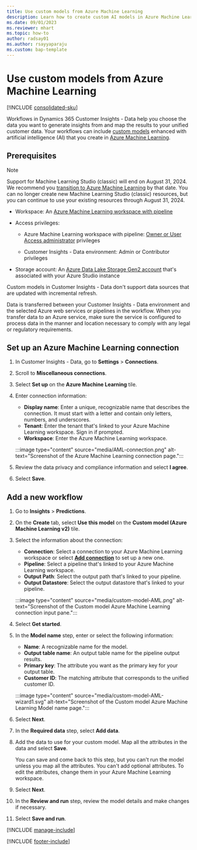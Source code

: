 ```yaml
---
title: Use custom models from Azure Machine Learning
description: Learn how to create custom AI models in Azure Machine Learning and use them in your Dynamics 365 Customer Insights workflows.
ms.date: 09/01/2023
ms.reviewer: mhart
ms.topic: how-to
author: radsay01
ms.author: rsayyaparaju
ms.custom: bap-template
---
```


# Use custom models from Azure Machine Learning

[!INCLUDE [consolidated-sku](./includes/consolidated-sku.md)]

Workflows in Dynamics 365 Customer Insights - Data help you choose the data you want to generate insights from and map the results to your unified customer data. Your workflows can include [custom models](azure-machine-learning-experiments.md) enhanced with artificial intelligence (AI) that you create in [Azure Machine Learning](/azure/machine-learning/overview-what-is-azure-machine-learning).

## Prerequisites

> [!NOTE]
> Support for Machine Learning Studio (classic) will end on August 31, 2024. We recommend you [transition to Azure Machine Learning](/azure/machine-learning/migrate-overview) by that date. You can no longer create new Machine Learning Studio (classic) resources, but you can continue to use your existing resources through August 31, 2024.

- Workspace: An [Azure Machine Learning workspace with pipeline](/azure/machine-learning/concept-ml-pipelines)

- Access privileges:

  - Azure Machine Learning workspace with pipeline: [Owner or User Access administrator](/azure/role-based-access-control/rbac-and-directory-admin-roles) privileges

  - Customer Insights - Data environment: Admin or Contributor privileges

- Storage account: An [Azure Data Lake Storage Gen2 account](/azure/storage/blobs/data-lake-storage-quickstart-create-account) that's associated with your Azure Studio instance

Custom models in Customer Insights - Data don't support data sources that are updated with incremental refresh.

Data is transferred between your Customer Insights - Data environment and the selected Azure web services or pipelines in the workflow. When you transfer data to an Azure service, make sure the service is configured to process data in the manner and location necessary to comply with any legal or regulatory requirements.

## Set up an Azure Machine Learning connection

1. In Customer Insights - Data, go to **Settings** > **Connections**.

1. Scroll to **Miscellaneous connections**.

1. Select **Set up** on the **Azure Machine Learning** tile.

1. Enter connection information:

   - **Display name**: Enter a unique, recognizable name that describes the connection. It must start with a letter and contain only letters, numbers, and underscores.
   - **Tenant**: Enter the tenant that's linked to your Azure Machine Learning workspace. Sign in if prompted.
   - **Workspace**: Enter the Azure Machine Learning workspace.

   :::image type="content" source="media/AML-connection.png" alt-text="Screenshot of the Azure Machine Learning connection page.":::

1. Review the data privacy and compliance information and select **I agree**.

1. Select **Save**.

## Add a new workflow

1. Go to **Insights** > **Predictions**.

1. On the **Create** tab, select **Use this model** on the **Custom model (Azure Machine Learning v2)** tile.

1. Select the information about the connection:

   - **Connection**: Select a connection to your Azure Machine Learning workspace or select [**Add connection**](#set-up-an-azure-machine-learning-connection) to set up a new one.
   - **Pipeline**: Select a pipeline that's linked to your Azure Machine Learning workspace.
   - **Output Path**: Select the output path that's linked to your pipeline.
   - **Output Datastore**: Select the output datastore that's linked to your pipeline.

   :::image type="content" source="media/custom-model-AML.png" alt-text="Screenshot of the Custom model Azure Machine Learning connection input pane.":::<!-- EDITOR'S NOTE: Please crop this screenshot IAW our new screenshot guidelines, https://review.learn.microsoft.com/en-us/bacx/screenshots-for-bap?branch=main. -->

1. Select **Get started**.

1. In the **Model name** step, enter or select the following information:

   - **Name**: A recognizable name for the model.
   - **Output table name**: An output table name for the pipeline output results.
   - **Primary key**: The attribute you want as the primary key for your output table.
   - **Customer ID**: The matching attribute that corresponds to the unified customer ID.

   :::image type="content" source="media/custom-model-AML-wizard1.svg" alt-text="Screenshot of the Custom model Azure Machine Learning Model name page.":::

1. Select **Next**.

1. In the **Required data** step, select **Add data**.

1. Add the data to use for your custom model. Map all the attributes in the data and select **Save**.

   You can save and come back to this step, but you can't run the model unless you map all the attributes. You can't add optional attributes. To edit the attributes, change them in your Azure Machine Learning workspace.

1. Select **Next**.

1. In the **Review and run** step, review the model details and make changes if necessary.

1. Select **Save and run**.

[!INCLUDE [manage-include](includes/custom-models-manage.md)]

[!INCLUDE [footer-include](includes/footer-banner.md)]
